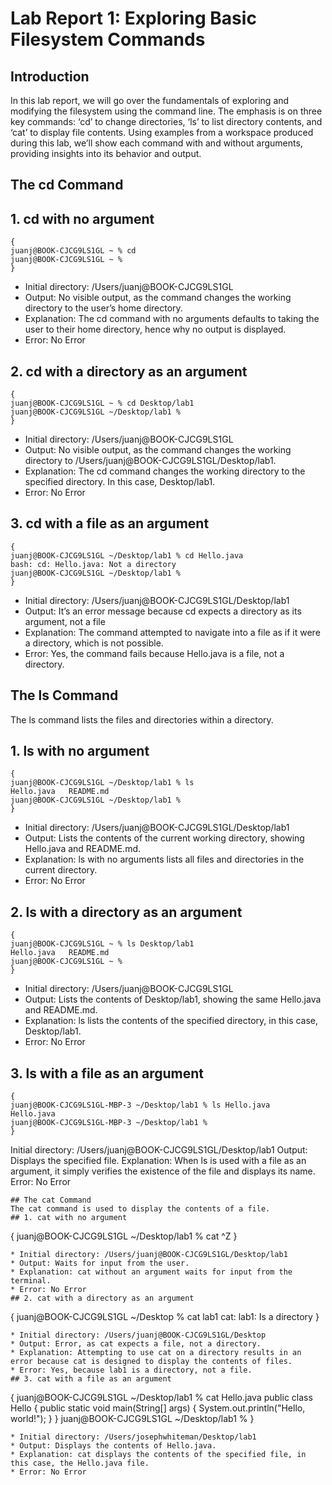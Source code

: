 # Lab Report 1: Exploring Basic Filesystem Commands
## Introduction
In this lab report, we will go over the fundamentals of exploring and modifying the filesystem using the command line. The emphasis is on three key commands: ‘cd’ to change directories, ‘ls’ to list directory contents, and ‘cat’ to display file contents. Using examples from a workspace produced during this lab, we’ll show each command with and without arguments, providing insights into its behavior and output.
## The cd Command
## 1. cd with no argument
```
{
juanj@BOOK-CJCG9LS1GL ~ % cd
juanj@BOOK-CJCG9LS1GL ~ %
}
```
* Initial directory: /Users/juanj@BOOK-CJCG9LS1GL
* Output: No visible output, as the command changes the working directory to the user’s home directory.
* Explanation: The cd command with no arguments defaults to taking the user to their home directory, hence why no output is displayed.
* Error: No Error
## 2. cd with a directory as an argument
```
{
juanj@BOOK-CJCG9LS1GL ~ % cd Desktop/lab1
juanj@BOOK-CJCG9LS1GL ~/Desktop/lab1 % 
}
```
* Initial directory: /Users/juanj@BOOK-CJCG9LS1GL
* Output: No visible output, as the command changes the working directory to /Users/juanj@BOOK-CJCG9LS1GL/Desktop/lab1.
* Explanation: The cd command changes the working directory to the specified directory. In this case, Desktop/lab1.
* Error: No Error
## 3. cd with a file as an argument
```
{
juanj@BOOK-CJCG9LS1GL ~/Desktop/lab1 % cd Hello.java
bash: cd: Hello.java: Not a directory
juanj@BOOK-CJCG9LS1GL ~/Desktop/lab1 % 
}
```
* Initial directory: /Users/juanj@BOOK-CJCG9LS1GL/Desktop/lab1
* Output: It’s an error message because cd expects a directory as its argument, not a file
* Explanation: The command attempted to navigate into a file as if it were a directory, which is not possible.
* Error: Yes, the command fails because Hello.java is a file, not a directory.
## The ls Command
The ls command lists the files and directories within a directory.
## 1. ls with no argument
```
{
juanj@BOOK-CJCG9LS1GL ~/Desktop/lab1 % ls
Hello.java   README.md
juanj@BOOK-CJCG9LS1GL ~/Desktop/lab1 % 
}
```
* Initial directory: /Users/juanj@BOOK-CJCG9LS1GL/Desktop/lab1
* Output: Lists the contents of the current working directory, showing Hello.java and README.md.
* Explanation: ls with no arguments lists all files and directories in the current directory.
* Error: No Error
## 2. ls with a directory as an argument
```
{
juanj@BOOK-CJCG9LS1GL ~ % ls Desktop/lab1
Hello.java   README.md
juanj@BOOK-CJCG9LS1GL ~ % 
}
```
* Initial directory: /Users/juanj@BOOK-CJCG9LS1GL
* Output: Lists the contents of Desktop/lab1, showing the same Hello.java and README.md.
* Explanation: ls lists the contents of the specified directory, in this case, Desktop/lab1.
* Error: No Error
## 3. ls with a file as an argument
```
{
juanj@BOOK-CJCG9LS1GL-MBP-3 ~/Desktop/lab1 % ls Hello.java
Hello.java
juanj@BOOK-CJCG9LS1GL-MBP-3 ~/Desktop/lab1 % 
}
```
Initial directory: /Users/juanj@BOOK-CJCG9LS1GL/Desktop/lab1
Output: Displays the specified file.
Explanation: When ls is used with a file as an argument, it simply verifies the existence of the file and displays its name.
Error: No Error
```
## The cat Command
The cat command is used to display the contents of a file.
## 1. cat with no argument
```
{
juanj@BOOK-CJCG9LS1GL ~/Desktop/lab1 % cat
^Z
}
```
* Initial directory: /Users/juanj@BOOK-CJCG9LS1GL/Desktop/lab1
* Output: Waits for input from the user.
* Explanation: cat without an argument waits for input from the terminal.
* Error: No Error
## 2. cat with a directory as an argument
```
{
juanj@BOOK-CJCG9LS1GL ~/Desktop % cat lab1
cat: lab1: Is a directory
}
```
* Initial directory: /Users/juanj@BOOK-CJCG9LS1GL/Desktop
* Output: Error, as cat expects a file, not a directory.
* Explanation: Attempting to use cat on a directory results in an error because cat is designed to display the contents of files.
* Error: Yes, because lab1 is a directory, not a file.
## 3. cat with a file as an argument
```
{
juanj@BOOK-CJCG9LS1GL ~/Desktop/lab1 % cat Hello.java
public class Hello {
    public static void main(String[] args) {
        System.out.println("Hello, world!");
    }
}
juanj@BOOK-CJCG9LS1GL ~/Desktop/lab1 %
}
```
* Initial directory: /Users/josephwhiteman/Desktop/lab1
* Output: Displays the contents of Hello.java.
* Explanation: cat displays the contents of the specified file, in this case, the Hello.java file.
* Error: No Error
